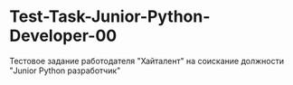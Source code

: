# Test-Task-Junior-Python-Developer-00
Тестовое задание работодателя "Хайталент" на соискание должности "Junior Python разработчик"
